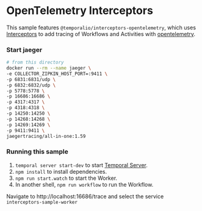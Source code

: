 # OpenTelemetry Interceptors

This sample features `@temporalio/interceptors-opentelemetry`, which uses [Interceptors](https://docs.temporal.io/typescript/interceptors) to add tracing of Workflows and Activities with [opentelemetry](https://opentelemetry.io/).


### Start jaeger
   ```sh
   # from this directory
docker run --rm --name jaeger \
  -e COLLECTOR_ZIPKIN_HOST_PORT=:9411 \
  -p 6831:6831/udp \
  -p 6832:6832/udp \
  -p 5778:5778 \
  -p 16686:16686 \
  -p 4317:4317 \
  -p 4318:4318 \
  -p 14250:14250 \
  -p 14268:14268 \
  -p 14269:14269 \
  -p 9411:9411 \
  jaegertracing/all-in-one:1.59

   ```


### Running this sample

1. `temporal server start-dev` to start [Temporal Server](https://github.com/temporalio/cli/#installation).
1. `npm install` to install dependencies.
1. `npm run start.watch` to start the Worker.
1. In another shell, `npm run workflow` to run the Workflow.


Navigate to http://localhost:16686/trace and select the service `interceptors-sample-worker`

